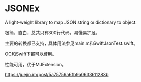 # JSONEx
A light-weight library to map JSON string or dictionary to object.

极简，直白，总共只有300行代码，易懂易扩展。

主要的转换都已支持，具体用法参见main.m和SwiftJsonTest.swift。

OC和Swift下都可以使用。

性能可用，优于MJExtension。

https://juejin.im/post/5a75756a6fb9a0633611283b
